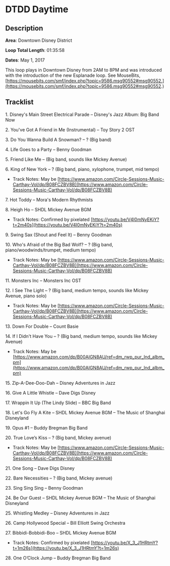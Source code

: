 # DTDD Daytime

## Description

**Area**: Downtown Disney District

**Loop Total Length**: 01:35:58

**Dates**: May 1, 2017

This loop plays in Downtown Disney from 2AM to 8PM and was introduced with the introduction of the new Esplanade loop. See MouseBits, [https://mousebits.com/smf/index.php?topic=9586.msg90552#msg90552.](https://mousebits.com/smf/index.php?topic=9586.msg90552#msg90552.)

## Tracklist

1\. Disney's Main Street Electrical Parade – Disney's Jazz Album: Big Band Now



2\. You've Got A Friend in Me (Instrumental) – Toy Story 2 OST



3\. Do You Wanna Build A Snowman? – ? (Big band)



4\. Life Goes to a Party – Benny Goodman



5\. Friend Like Me – (Big band, sounds like Mickey Avenue)



6\. King of New York – ? (Big band, piano, xylophone, trumpet, mid tempo)

- Track Notes: May be [https://www.amazon.com/Circle-Sessions-Music-Carthay-Vol/dp/B08FCZBV8B](https://www.amazon.com/Circle-Sessions-Music-Carthay-Vol/dp/B08FCZBV8B)

7\. Hot Toddy – Mora's Modern Rhythmists



8\. Heigh Ho – SHDL Mickey Avenue BGM

- Track Notes: Confirmed by pixelated [https://youtu.be/V4I0mNyEKiY?t=2m40s](https://youtu.be/V4I0mNyEKiY?t=2m40s)

9\. Swing Sax (Shout and Feel It) – Benny Goodman



10\. Who's Afraid of the Big Bad Wolf? – ? (Big band, piano/woodwinds/trumpet, medium tempo)

- Track Notes: May be [https://www.amazon.com/Circle-Sessions-Music-Carthay-Vol/dp/B08FCZBV8B](https://www.amazon.com/Circle-Sessions-Music-Carthay-Vol/dp/B08FCZBV8B)

11\. Monsters Inc – Monsters Inc OST



12\. I See The Light – ? (Big band, medium tempo, sounds like Mickey Avenue, piano solo)

- Track Notes: May be [https://www.amazon.com/Circle-Sessions-Music-Carthay-Vol/dp/B08FCZBV8B](https://www.amazon.com/Circle-Sessions-Music-Carthay-Vol/dp/B08FCZBV8B)

13\. Down For Double – Count Basie



14\. If I Didn't Have You – ? (Big band, medium tempo, sounds like Mickey Avenue)

- Track Notes: May be [https://www.amazon.com/dp/B00AIGN8AU/ref=dm_rwp_pur_lnd_albm_pm](https://www.amazon.com/dp/B00AIGN8AU/ref=dm_rwp_pur_lnd_albm_pm)

15\. Zip-A-Dee-Doo-Dah – Disney Adventures in Jazz



16\. Give A Little Whistle – Dave Digs Disney



17\. Wrappin It Up (The Lindy Slide) – BBC Big Band



18\. Let's Go Fly A Kite – SHDL Mickey Avenue BGM – The Music of Shanghai Disneyland



19\. Opus #1 – Buddy Bregman Big Band



20\. True Love’s Kiss – ? (Big band, Mickey avenue)

- Track Notes: May be [https://www.amazon.com/Circle-Sessions-Music-Carthay-Vol/dp/B08FCZBV8B](https://www.amazon.com/Circle-Sessions-Music-Carthay-Vol/dp/B08FCZBV8B)

21\. One Song – Dave Digs Disney



22\. Bare Necessities – ? (Big band, Mickey avenue)



23\. Sing Sing Sing – Benny Goodman



24\. Be Our Guest – SHDL Mickey Avenue BGM – The Music of Shanghai Disneyland



25\. Whistling Medley – Disney Adventures in Jazz



26\. Camp Hollywood Special – Bill Elliott Swing Orchestra



27\. Bibbidi-Bobbidi-Boo – SHDL Mickey Avenue BGM

- Track Notes: Confirmed by pixelated [https://youtu.be/X_3_J1HRtmY?t=1m26s](https://youtu.be/X_3_J1HRtmY?t=1m26s)

28\. One O’Clock Jump – Buddy Bregman Big Band


